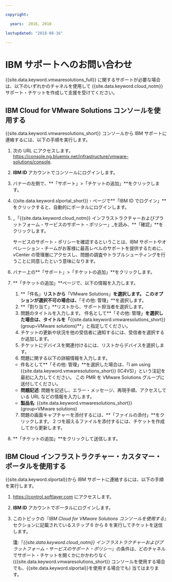 ```yaml
---

copyright:

  years:  2016, 2018

lastupdated: "2018-08-16"

---
```


# IBM サポートへのお問い合わせ

{{site.data.keyword.vmwaresolutions_full}} に関するサポートが必要な場合は、以下のいずれかのチャネルを使用して {{site.data.keyword.cloud_notm}} サポート・チケットを作成して支援を受けてください。

## IBM Cloud for VMware Solutions コンソールを使用する

{{site.data.keyword.vmwaresolutions_short}} コンソールから IBM サポートに連絡するには、以下の手順を実行します。

1. 次の URL にアクセスします。
   https://console.ng.bluemix.net/infrastructure/vmware-solutions/console.
2. **IBM ID** アカウントでコンソールにログインします。
3. バナーの左側で、**「サポート」>「チケットの追加」**をクリックします。
4. {{site.data.keyword.slportal_short}}・ページで**「IBM ID でログイン」**をクリックすると、自動的にポータルにログインします。
5. _「{{site.data.keyword.cloud_notm}} インフラストラクチャーおよびプラットフォーム・サービスのサポート・ポリシー」_を読み、**「確認」**をクリックします。

   サービスのサポート・ポリシーを確認するということは、IBM サポートやオペレーション・チームがお客様に最高レベルのサポートを提供するために、vCenter の管理層にアクセスし、問題の調査やトラブルシューティングを行うことに同意したという意味になります。

6. バナー上の**「サポート」>「チケットの追加」**をクリックします。
7. **「チケットの追加」**ページで、以下の情報を入力します。
   1. **「件名」**リストから**「VMware Solutions」**を選択します。 このオプションが選択不可の場合は、**「その他: 管理」**を選択します。   
   2. **「割り当て」**リストから、サポート担当者を選択します。  
   3. 問題のタイトルを入力します。 件名として**「その他: 管理」**を選択した場合は、タイトルを「**{{site.data.keyword.vmwaresolutions_short}} (group=VMware solutions)**」と指定してください。  
   4. チケットの更新や状況を他の受信者に通知するには、受信者を選択するか追加します。
   5. チケットにデバイスを関連付けるには、リストからデバイスを選択します。  
   6. 問題に関する以下の詳細情報を入力します。      
     * 件名として**「その他: 管理」**を選択した場合は、「I am using {{site.data.keyword.vmwaresolutions_short}} (IC4VS)」という注記を最初に入力してください。 この PMR を VMware Solutions グループに送付してください。   
     * **問題記述**: 問題を記述し、エラー・メッセージ、再現手順、アクセスしている URL などの情報を入力します。    
     * **製品名**: {{site.data.keyword.vmwaresolutions_short}} (group=VMware solutions)    
   7. 問題の画面キャプチャーを添付するには、**「ファイルの添付」**をクリックします。 2 つを超えるファイルを添付するには、チケットを作成してから更新します。  
8. **「チケットの追加」**をクリックして送信します。

## IBM Cloud インフラストラクチャー・カスタマー・ポータルを使用する

{{site.data.keyword.slportal}}から IBM サポートに連絡するには、以下の手順を実行します。

1. https://control.softlayer.com にアクセスします。
2. **IBM ID** アカウントでポータルにログインします。
3. このトピックの『_IBM Cloud for VMware Solutions コンソールを使用する_』セクションに記載されているステップ 6 から 8 を実行してチケットを送信します。

    **注**:『_{{site.data.keyword.cloud_notm}} インフラストラクチャーおよびプラットフォーム・サービスのサポート・ポリシー_』の条件は、どのチャネルでサポート・チケットを開くかにかかわりなく ({{site.data.keyword.vmwaresolutions_short}} コンソールを使用する場合でも、{{site.data.keyword.slportal}}を使用する場合でも) 当てはまります。
